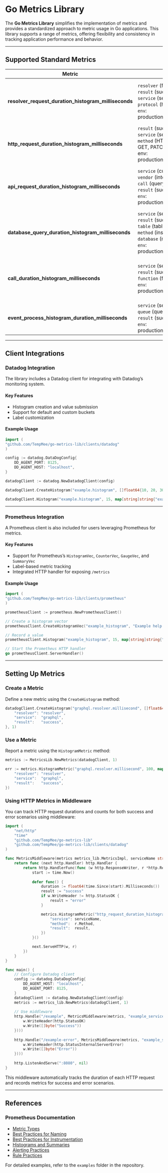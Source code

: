 # Go Metrics Library

The **Go Metrics Library** simplifies the implementation of metrics and provides a standardized approach to metric usage
in Go applications. This library supports a range of metrics, offering flexibility and consistency in tracking
application performance and behavior.

---

## **Supported Standard Metrics**

| Metric                                                   | Labels                                                                                                                                                                                                  | Description                                                                                 |
|----------------------------------------------------------|---------------------------------------------------------------------------------------------------------------------------------------------------------------------------------------------------------|---------------------------------------------------------------------------------------------|
| **resolver\_request\_duration\_histogram\_milliseconds** | `resolver` (function name),<br/> `result` (success/fail), <br/>`service` (service name), <br/>`protocol` (http/grpc/graphql) <br/> `env`: production\|staging\|development                              | Tracks the success/failure, duration, and duration distribution of resolver requests.       |
| **http\_request\_duration\_histogram\_milliseconds**     | `result` (success/fail), <br/>`service` (service name), <br/>`method` (HTTP method: POST, GET, PATCH, etc.) <br/> env: production\|staging\|development                                                 | Captures metrics for all HTTP requests to the service. (Datadog provides this by default.)  |
| **api\_request\_duration\_histogram\_milliseconds**      | `service` (current service), <br/>`vendor` (internal/external), <br/>`call` (query/function name), <br/>`result` (success/fail) <br/> `env`: production\|staging\|development                           | Tracks communication duration between services/vendors, source, destination, and result.    |
| **database\_query\_duration\_histogram\_milliseconds**   | `service` (service name), <br/>`result` (success/fail), <br/>`table` (table name), <br/>`method` (insert/delete/find), <br/>`database` (mongodb/postgres) <br/> `env`: production\|staging\|development | Measures query durations by service, database, and operation type.                          |
| **call\_duration\_histogram\_milliseconds**              | `service` (service name), <br/>`result` (success/fail), <br/>`function` (function name) <br/> `env`: production\|staging\|development                                                                   | Monitors the duration of specific function calls (used selectively for targeted observation). |
| **event\_process\_histogram\_duration\_milliseconds**    | `service` (service name), <br/>`queue` (queue name), <br/>`result` (success/fail) <br/> `env`: production\|staging\|development                                                                         | Tracks the duration of event processing by service, event, and result.                        |

---

## **Client Integrations**

### **Datadog Integration**

The library includes a Datadog client for integrating with Datadog’s monitoring system.

#### Key Features

- Histogram creation and value submission
- Support for default and custom buckets
- Label customization

#### Example Usage

```go
import (
"github.com/TempMee/go-metrics-lib/clients/datadog"
)

config := datadog.DataDogConfig{
    DD_AGENT_PORT: 8125,
    DD_AGENT_HOST: "localhost",
}

datadogClient := datadog.NewDatadogClient(config)

datadogClient.CreateHistogram("example.histogram", []float64{10, 20, 30}, map[string]string{"example": "label"}, 1.0)

datadogClient.Histogram("example.histogram", 15, map[string]string{"example": "label"}, 1.0)
```

---

### **Prometheus Integration**

A Prometheus client is also included for users leveraging Prometheus for metrics.

#### Key Features

- Support for Prometheus’s `HistogramVec`, `CounterVec`, `GaugeVec`, and `SummaryVec`
- Label-based metric tracking
- Integrated HTTP handler for exposing `/metrics`

#### Example Usage

```go
import (
"github.com/TempMee/go-metrics-lib/clients/prometheus"
)

prometheusClient := prometheus.NewPrometheusClient()

// Create a histogram vector
prometheusClient.CreateHistogramVec("example_histogram", "Example help text", []string{"label1"}, []float64{10, 20, 30})

// Record a value
prometheusClient.Histogram("example_histogram", 15, map[string]string{"label1": "value"}, 1.0)

// Start the Prometheus HTTP handler
go prometheusClient.ServerHandler()
```

---

## **Setting Up Metrics**

### **Create a Metric**

Define a new metric using the `CreateHistogram` method:

```go
datadogClient.CreateHistogram("graphql.resolver.millisecond", []float64{10, 20, 30, 40, 50, 60, 70, 80, 90, 100}, map[string]string{
    "resolver": "resolver",
    "service":  "graphql",
    "result":   "success",
}, 1)
```

### **Use a Metric**

Report a metric using the `HistogramMetric` method:

```go
metrics := MetricsLib.NewMetrics(datadogClient, 1)

err := metrics.HistogramMetric("graphql.resolver.millisecond", 100, map[string]string{
    "resolver": "resolver",
    "service":  "graphql",
    "result":   "success",
})
```

### **Using HTTP Metrics in Middleware**

You can track HTTP request durations and counts for both success and error scenarios using middleware:

```go
import (
    "net/http"
    "time"
    "github.com/TempMee/go-metrics-lib"
    "github.com/TempMee/go-metrics-lib/clients/datadog"
)

func MetricsMiddleware(metrics metrics_lib.MetricsImpl, serviceName string) func (http.Handler) http.Handler {
    return func (next http.Handler) http.Handler {
        return http.HandlerFunc(func (w http.ResponseWriter, r *http.Request) {
            start := time.Now()
            
            defer func() {
                duration := float64(time.Since(start).Milliseconds())
                result := "success"
                if w.WriteHeader != http.StatusOK {
                    result = "error"
                }

                metrics.HistogramMetric("http_request_duration_histogram_milliseconds", duration, map[string]string{
                    "service": serviceName,
                    "method":  r.Method,
                    "result":  result,
                })
            }()

            next.ServeHTTP(w, r)
        })
    }
}

func main() {
    // Configure Datadog client
    config := datadog.DataDogConfig{
        DD_AGENT_HOST: "localhost",
        DD_AGENT_PORT: 8125,
    }
    datadogClient := datadog.NewDatadogClient(config)
    metrics := metrics_lib.NewMetrics(datadogClient, 1)
    
    // Use middleware
    http.Handle("/example", MetricsMiddleware(metrics, "example_service")(http.HandlerFunc(func (w http.ResponseWriter, r *http.Request) {
        w.WriteHeader(http.StatusOK)
        w.Write([]byte("Success"))
    })))
    
    http.Handle("/example-error", MetricsMiddleware(metrics, "example_service")(http.HandlerFunc(func (w http.ResponseWriter, r *http.Request) {
        w.WriteHeader(http.StatusInternalServerError)
        w.Write([]byte("Error"))
    })))
    
    http.ListenAndServe(":8080", nil)
}
```

This middleware automatically tracks the duration of each HTTP request and records metrics for success and error
scenarios.

---

## **References**

### Prometheus Documentation

- [Metric Types](https://prometheus.io/docs/concepts/metric_types/)
- [Best Practices for Naming](https://prometheus.io/docs/practices/naming/)
- [Best Practices for Instrumentation](https://prometheus.io/docs/practices/instrumentation/)
- [Histograms and Summaries](https://prometheus.io/docs/practices/histograms/)
- [Alerting Practices](https://prometheus.io/docs/practices/alerting/)
- [Rule Practices](https://prometheus.io/docs/practices/rules/)

For detailed examples, refer to the `examples` folder in the repository.

